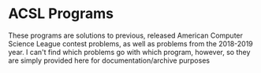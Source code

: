 # ACSL Programs

These programs are solutions to previous, released American Computer Science League contest problems, as well as problems from the 2018-2019 year. I can't find which problems go with which program, however, so they are simply provided here for documentation/archive purposes

